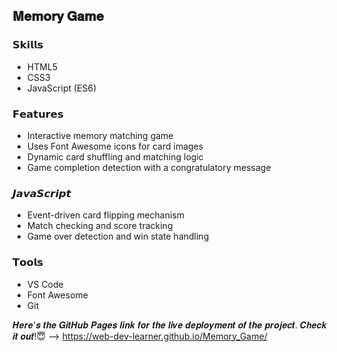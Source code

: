 ## 𝐌𝐞𝐦𝐨𝐫𝐲 𝐆𝐚𝐦𝐞

### 𝗦𝗸𝗶𝗹𝗹𝘀
<ul>
  <li>HTML5</li>
  <li>CSS3</li>
  <li>JavaScript (ES6)</li>
</ul>

### 𝗙𝗲𝗮𝘁𝘂𝗿𝗲𝘀
<ul>
  <li>Interactive memory matching game</li>
  <li>Uses Font Awesome icons for card images</li>
  <li>Dynamic card shuffling and matching logic</li>
  <li>Game completion detection with a congratulatory message</li>
</ul>

### 𝙅𝙖𝙫𝙖𝙎𝙘𝙧𝙞𝙥𝙩
<ul>
  <li>Event-driven card flipping mechanism</li>
  <li>Match checking and score tracking</li>
  <li>Game over detection and win state handling</li>
</ul>

### 𝗧𝗼𝗼𝗹𝘀
<ul>
  <li>VS Code</li>
  <li>Font Awesome</li>
  <li>Git</li>
</ul>

𝑯𝒆𝒓𝒆'𝒔 𝒕𝒉𝒆 𝑮𝒊𝒕𝑯𝒖𝒃 𝑷𝒂𝒈𝒆𝒔 𝒍𝒊𝒏𝒌 𝒇𝒐𝒓 𝒕𝒉𝒆 𝒍𝒊𝒗𝒆 𝒅𝒆𝒑𝒍𝒐𝒚𝒎𝒆𝒏𝒕 𝒐𝒇 𝒕𝒉𝒆 𝒑𝒓𝒐𝒋𝒆𝒄𝒕. 𝑪𝒉𝒆𝒄𝒌 𝒊𝒕 𝒐𝒖𝒕!😇 --> https://web-dev-learner.github.io/Memory_Game/ 
